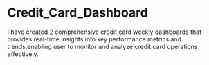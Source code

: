 # Credit_Card_Dashboard
I have created 2 comprehensive credit card weekly dashboards that provides real-time insights into key performance metrics and trends,enabling user to monitor and analyze credit card operations effectively.
